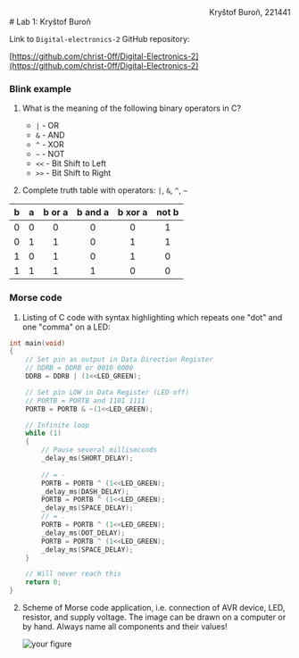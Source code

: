 <div align="right">Kryštof Buroň, 221441</div>
# Lab 1: Kryštof Buroň

Link to `Digital-electronics-2` GitHub repository:

   [https://github.com/christ-0ff/Digital-Electronics-2](https://github.com/christ-0ff/Digital-Electronics-2)


### Blink example

1. What is the meaning of the following binary operators in C?
   * `|`  - OR 
   * `&`  - AND
   * `^`  - XOR
   * `~`  - NOT
   * `<<` - Bit Shift to Left
   * `>>` - Bit Shift to Right

2. Complete truth table with operators: `|`, `&`, `^`, `~`

| **b** | **a** |**b or a** | **b and a** | **b xor a** | **not b** |
| :-: | :-: | :-: | :-: | :-: | :-: |
| 0 | 0 | 0 | 0 | 0 | 1 |
| 0 | 1 | 1 | 0 | 1 | 1 |
| 1 | 0 | 1 | 0 | 1 | 0 |
| 1 | 1 | 1 | 1 | 0 | 0 |


### Morse code

1. Listing of C code with syntax highlighting which repeats one "dot" and one "comma" on a LED:

```c
int main(void)
{
    // Set pin as output in Data Direction Register
    // DDRB = DDRB or 0010 0000
    DDRB = DDRB | (1<<LED_GREEN);

    // Set pin LOW in Data Register (LED off)
    // PORTB = PORTB and 1101 1111
    PORTB = PORTB & ~(1<<LED_GREEN);

    // Infinite loop
    while (1)
    {
        // Pause several milliseconds
        _delay_ms(SHORT_DELAY);
        
        // = -        
        PORTB = PORTB ^ (1<<LED_GREEN); 
        _delay_ms(DASH_DELAY);
        PORTB = PORTB ^ (1<<LED_GREEN); 
        _delay_ms(SPACE_DELAY);
        // = .
        PORTB = PORTB ^ (1<<LED_GREEN); 
        _delay_ms(DOT_DELAY);
        PORTB = PORTB ^ (1<<LED_GREEN); 
        _delay_ms(SPACE_DELAY);
    }

    // Will never reach this
    return 0;
}
```


2. Scheme of Morse code application, i.e. connection of AVR device, LED, resistor, and supply voltage. The image can be drawn on a computer or by hand. Always name all components and their values!

   ![your figure]()
